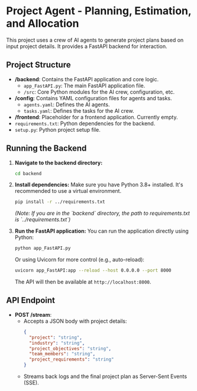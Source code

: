 # Project Agent - Planning, Estimation, and Allocation

This project uses a crew of AI agents to generate project plans based on input project details. It provides a FastAPI backend for interaction.

## Project Structure

- **/backend**: Contains the FastAPI application and core logic.
  - `app_FastAPI.py`: The main FastAPI application file.
  - `/src`: Core Python modules for the AI crew, configuration, etc.
- **/config**: Contains YAML configuration files for agents and tasks.
  - `agents.yaml`: Defines the AI agents.
  - `tasks.yaml`: Defines the tasks for the AI crew.
- **/frontend**: Placeholder for a frontend application. Currently empty.
- `requirements.txt`: Python dependencies for the backend.
- `setup.py`: Python project setup file.

## Running the Backend

1.  **Navigate to the backend directory:**
    ```bash
    cd backend
    ```

2.  **Install dependencies:**
    Make sure you have Python 3.8+ installed. It's recommended to use a virtual environment.
    ```bash
    pip install -r ../requirements.txt
    ```
    *(Note: If you are in the \`backend\` directory, the path to requirements.txt is \`../requirements.txt\`)*

3.  **Run the FastAPI application:**
    You can run the application directly using Python:
    ```bash
    python app_FastAPI.py
    ```
    Or using Uvicorn for more control (e.g., auto-reload):
    ```bash
    uvicorn app_FastAPI:app --reload --host 0.0.0.0 --port 8000
    ```

    The API will then be available at `http://localhost:8000`.

## API Endpoint

- **POST /stream**:
  - Accepts a JSON body with project details:
    ```json
    {
      "project": "string",
      "industry": "string",
      "project_objectives": "string",
      "team_members": "string",
      "project_requirements": "string"
    }
    ```
  - Streams back logs and the final project plan as Server-Sent Events (SSE).
```
